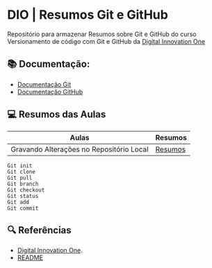 # DIO | Resumos Git e GitHub

Repositório para armazenar Resumos sobre Git e GitHub do curso Versionamento de código com Git e GitHub da
[Digital Innovation One](https://www.dio.me)

## 📚 Documentação:
- [Documentação Git](https://git-scm.com/doc)
- [Documentação GitHub](https://docs.github.com)

## 💻 Resumos das Aulas

| Aulas | Resumos |
|-------|---------|
| Gravando Alterações no Repositório Local | [Resumos]() |

```
Git init
Git clone
Git pull
Git branch
Git checkout
Git status
Git add
Git commit
```

## 🔍 Referências
- [Digital Innovation One](https://digitalinnovationone.github.io/roadmaps/careers/frontend/#).
- [README](https://readme.so/pt/editor)


